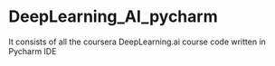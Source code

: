 # DeepLearning_AI_pycharm
It consists of all the coursera DeepLearning.ai course code written in Pycharm IDE
